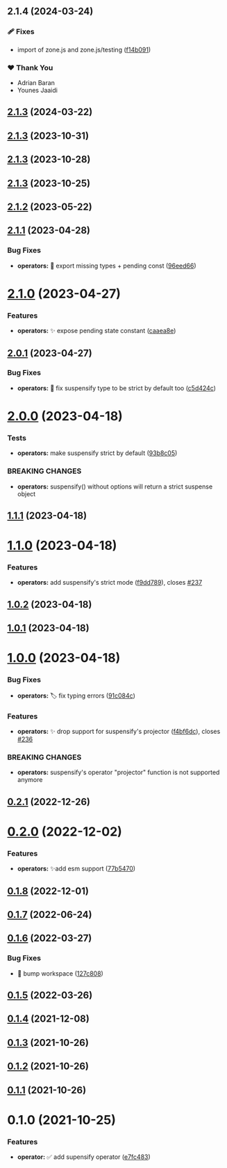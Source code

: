 ## 2.1.4 (2024-03-24)


### 🩹 Fixes

- import of zone.js and zone.js/testing ([f14b091](https://github.com/jscutlery/devkit/commit/f14b091))


### ❤️  Thank You

- Adrian Baran
- Younes Jaaidi

## [2.1.3](https://github.com/jscutlery/devkit/compare/operators-2.1.2...operators-2.1.3) (2024-03-22)

## [2.1.3](https://github.com/jscutlery/devkit/compare/operators-2.1.2...operators-2.1.3) (2023-10-31)

## [2.1.3](https://github.com/jscutlery/devkit/compare/operators-2.1.2...operators-2.1.3) (2023-10-28)

## [2.1.3](https://github.com/jscutlery/devkit/compare/operators-2.1.2...operators-2.1.3) (2023-10-25)

## [2.1.2](https://github.com/jscutlery/devkit/compare/operators-2.1.1...operators-2.1.2) (2023-05-22)

## [2.1.1](https://github.com/jscutlery/devkit/compare/operators-2.1.0...operators-2.1.1) (2023-04-28)

### Bug Fixes

- **operators:** 🐞 export missing types + pending const ([96eed66](https://github.com/jscutlery/devkit/commit/96eed664a96e86e9e21e107b89d220a2f0addd9e))

# [2.1.0](https://github.com/jscutlery/devkit/compare/operators-2.0.1...operators-2.1.0) (2023-04-27)

### Features

- **operators:** ✨ expose pending state constant ([caaea8e](https://github.com/jscutlery/devkit/commit/caaea8e3144aca71ecf75830777bcadd2ba23c37))

## [2.0.1](https://github.com/jscutlery/devkit/compare/operators-2.0.0...operators-2.0.1) (2023-04-27)

### Bug Fixes

- **operators:** 🐞 fix suspensify type to be strict by default too ([c5d424c](https://github.com/jscutlery/devkit/commit/c5d424cea4faee0df5ab112851565a36fb575ebe))

# [2.0.0](https://github.com/jscutlery/devkit/compare/operators-1.1.1...operators-2.0.0) (2023-04-18)

### Tests

- **operators:** make suspensify strict by default ([93b8c05](https://github.com/jscutlery/devkit/commit/93b8c0576086ff476e9239ead6175c8832f39c0e))

### BREAKING CHANGES

- **operators:** suspensify() without options will return a strict suspense object

## [1.1.1](https://github.com/jscutlery/devkit/compare/operators-1.1.0...operators-1.1.1) (2023-04-18)

# [1.1.0](https://github.com/jscutlery/devkit/compare/operators-1.0.2...operators-1.1.0) (2023-04-18)

### Features

- **operators:** add suspensify's strict mode ([f9dd789](https://github.com/jscutlery/devkit/commit/f9dd789d82cdff2fffb2241e8b0aab9bd76cb363)), closes [#237](https://github.com/jscutlery/devkit/issues/237)

## [1.0.2](https://github.com/jscutlery/devkit/compare/operators-1.0.1...operators-1.0.2) (2023-04-18)

## [1.0.1](https://github.com/jscutlery/devkit/compare/operators-1.0.0...operators-1.0.1) (2023-04-18)

# [1.0.0](https://github.com/jscutlery/devkit/compare/operators-0.2.1...operators-1.0.0) (2023-04-18)

### Bug Fixes

- **operators:** 🏷️ fix typing errors ([91c084c](https://github.com/jscutlery/devkit/commit/91c084c29c6ad760376c10bc17004a2bfcd3a306))

### Features

- **operators:** ✨ drop support for suspensify's projector ([f4bf6dc](https://github.com/jscutlery/devkit/commit/f4bf6dc413e866b5c047578162c1c1cbcb3c73f9)), closes [#236](https://github.com/jscutlery/devkit/issues/236)

### BREAKING CHANGES

- **operators:** suspensify's operator "projector" function is not supported anymore

## [0.2.1](https://github.com/jscutlery/devkit/compare/operators-0.2.0...operators-0.2.1) (2022-12-26)

# [0.2.0](https://github.com/jscutlery/devkit/compare/operators-0.1.8...operators-0.2.0) (2022-12-02)

### Features

- **operators:** ✨add esm support ([77b5470](https://github.com/jscutlery/devkit/commit/77b54704d26de058747ee919080873a434cd10b3))

## [0.1.8](https://github.com/jscutlery/devkit/compare/operators-0.1.7...operators-0.1.8) (2022-12-01)

## [0.1.7](https://github.com/jscutlery/devkit/compare/operators-0.1.6...operators-0.1.7) (2022-06-24)

## [0.1.6](https://github.com/jscutlery/devkit/compare/operators-0.1.5...operators-0.1.6) (2022-03-27)

### Bug Fixes

- 🐞 bump workspace ([127c808](https://github.com/jscutlery/devkit/commit/127c808e61cd9e8be3f3e3fd32f64fe7ad1f7e55))

## [0.1.5](https://github.com/jscutlery/devkit/compare/operators-0.1.4...operators-0.1.5) (2022-03-26)

## [0.1.4](https://github.com/jscutlery/devkit/compare/operators-0.1.3...operators-0.1.4) (2021-12-08)

## [0.1.3](https://github.com/jscutlery/devkit/compare/operators-0.1.2...operators-0.1.3) (2021-10-26)

## [0.1.2](https://github.com/jscutlery/devkit/compare/operators-0.1.1...operators-0.1.2) (2021-10-26)

## [0.1.1](https://github.com/jscutlery/test-utils/compare/operators-0.1.0...operators-0.1.1) (2021-10-26)

# 0.1.0 (2021-10-25)

### Features

- **operator:** ✅ add supensify operator ([e7fc483](https://github.com/jscutlery/test-utils/commit/e7fc483f197edda038da0a2a757620d49720d1db))
